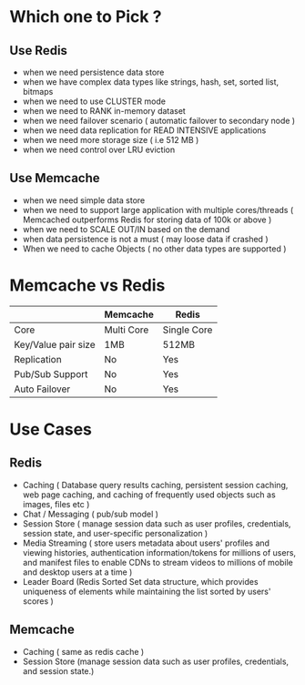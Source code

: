 
# Which one to Pick ?
## Use Redis 
- when we need persistence data store 
- when we have complex data types like strings, hash, set, sorted list, bitmaps 
- when we need to use CLUSTER mode
- when we need to RANK in-memory dataset
- when we need failover scenario ( automatic failover to secondary node )
- when we need data replication for READ INTENSIVE applications 
- when we need more storage size ( i.e 512 MB )
- when we need control over LRU eviction 

## Use Memcache 
- when we need simple data store 
- when we need to support large application with multiple cores/threads ( Memcached outperforms Redis for storing data of 100k or above )
- when we need to SCALE OUT/IN based on the demand 
- when data persistence is not a must ( may loose data if crashed )
- When we need to cache Objects ( no other data types are supported )

# Memcache vs Redis 
|       | Memcache | Redis |
| ----------- | ----------- |----------- |
| Core      | Multi Core  | Single Core  |
| Key/Value pair size      | 1MB  | 512MB  |
| Replication      | No  | Yes  |
| Pub/Sub Support      | No  | Yes  |
| Auto Failover | No | Yes |


# Use Cases 
## Redis 
- Caching ( Database query results caching, persistent session caching, web page caching, and caching of frequently used objects such as images, files etc )
- Chat / Messaging ( pub/sub model )
- Session Store ( manage session data such as user profiles, credentials, session state, and user-specific personalization )
- Media Streaming ( store users metadata about users' profiles and viewing histories, authentication information/tokens for millions of users, and manifest files to enable CDNs to stream videos to millions of mobile and desktop users at a time )
- Leader Board (Redis Sorted Set data structure, which provides uniqueness of elements while maintaining the list sorted by users' scores )

## Memcache 
- Caching ( same as redis cache )
- Session Store (manage session data such as user profiles, credentials, and session state.) 
